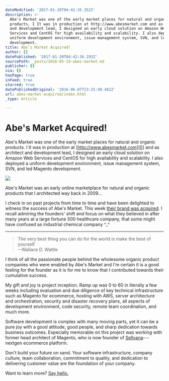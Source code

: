 ```yaml
---
dateModified: '2017-01-20T04:42:35.352Z'
description: >-
  Abe's Market was one of the early market places for natural and organic
  products. I It was in production at http://www.abesmarket.com and as architect
  and development lead, I designed an early cloud solution on Amazon Web
  Services and CentOS for high availability and scalability. I also deployed a
  uniform development environment, issue management system, SVN, and led Magento
  development.
title: Abe’s Market Acquired!
author: []
datePublished: '2017-01-20T04:42:36.293Z'
sourcePath: _posts/2016-05-19-abes-market.md
publisher: {}
via: {}
hasPage: true
inFeed: true
starred: true
datePublishedOriginal: '2016-06-07T23:25:40.462Z'
url: abes-market-acquired/index.html
_type: Article

---
```

# Abe's Market Acquired!

Abe's Market was one of the early market places for natural and organic products. I It was in production at [http://www.abesmarket.com][0] and as architect and development lead, I designed an early cloud solution on Amazon Web Services and CentOS for high availability and scalability. I also deployed a uniform development environment, issue management system, SVN, and led Magento development.

<article style=""><img src="https://the-grid-user-content.s3-us-west-2.amazonaws.com/b737e5cb-2f21-4272-91e5-8f84b1c89a74.jpg" /><p>Abe's Market was an early online marketplace for natural and organic products that I architected way back in 2009... </p></article>

I check in on past projects from time to time and have been delighted to witness the success of Abe's Market. This week [their brand was acquired][1]. I recall admiring the founders' shift and focus on what they believed in after many years at a large fortune 500 healthcare company, that some might have confused as industrial chemical company ^\_^

---

> The very best thing you can do for the world is make the best of yourself   
> --Wallace D. Wattle

I think of all the passionate people behind the wholesome organic product companies who were enabled by Abe's Market and I'm certain it is a good feeling for the founder as it is for me to know that I contributed towards their cumulative success.

My gift and joy is project inception. Ramp up was 0 to 60 in literally a few weeks including evaluation and due diligence of key technical infrastructure such as Magento for ecommerce, hosting with AWS, server architecture and orchestration, security and disaster recovery plans, all aspects of development environment, code security, remote team coordination, and much more.

Software development is complex with many moving parts, yet it can be a pure joy with a good attitude, good people, and sharp dedication towards business outcomes. Especially memorable on this project was working with former head architect of Magento, who is now founder of [Sellvana][2]---nextgen ecommerce platform.

Don't build your future on sand. Your software infrastructure, company culture, team collaboration, commitment to quality, and dedication to delivering customer value are the foundation of your company.

Want to learn more? [Say hello.][3]

[0]: http://www.abesmarket.com/
[1]: https://www.dropbox.com/s/l1riddrq2qpn0nm/abesmarket-acquisition.pdf?dl=0
[2]: https://www.sellvana.com/
[3]: https://calendly.com/swidnikk